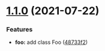 # [1.1.0](https://github.com/adrianosilvareis/potential-octo-spork/compare/v1.0.0...v1.1.0) (2021-07-22)


### Features

* **foo:** add class Foo ([48733f2](https://github.com/adrianosilvareis/potential-octo-spork/commit/48733f2ecc8128cb36b2da81563616480a904d03))
